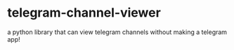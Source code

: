 # telegram-channel-viewer
a python library that can view telegram channels without making a telegram app!
